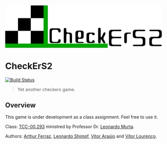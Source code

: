 <p align="center">
<img src="./img/logo.png">
</p>

# CheckErS2

[![Build Status](https://travis-ci.org/vitornl/CheckErS2.svg?branch=master)](https://travis-ci.org/vitornl/CheckErS2)

>Yet another checkers game.

## Overview

This game is under development as a class assignment. Feel free to use it.

Class: [TCC-00.293](http://www2.ic.uff.br/~leomurta/courses/2018.1/es2.html) ministred by Professor Dr. [Leonardo Murta](http://www2.ic.uff.br/~leomurta/).

Authors: [Arthur Ferraz](https://github.com/arthurFerraz9/), [Leonardo Shimpf](https://github.com/leosch92/), [Vitor Araújo](https://github.com/VitorA29/) and [Vítor Lourenço](https://github.com/vitornl/).